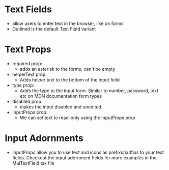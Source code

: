 # Text Fields

- allow users to enter text in the browser, like on forms
- Outlined is the default Text Field variant

# Text Props

- required prop:
  - adds an asterisk to the forms, can't be empty
- helperText prop:
  - Adds helper text to the bottom of the input field
- type prop:
  - Adds the type to the input form. Similar to number, password, text etc on MDN documentation form types
- disabled prop:
  - makes the input disabled and unedited
- InputProps prop:
  - We can set text to read-only using the InputProps prop

# Input Adornments

- InputProps allow you to use text and icons as prefixs/suffixs to your text fields. Checkout the input adornment fields for more examples in the MuiTextField.tsx file
